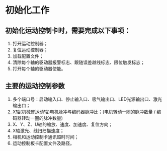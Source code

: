 # 初始化工作

## 初始化运动控制卡时，需要完成以下事项：

1. 打开运动控制器；
2. 复位运动控制器；
3. 加载配置文件；
4. 清除每个轴的驱动器报警标志、跟随误差越线标志、限位触发标志；
5. 打开每个轴的驱动器使能。

## 主要的运动控制参数

1. 多个端口号：启动输入口、停止输入口、吸气输出口、LED光源输出口、激光输出口；
2. X轴(机械臂运动轴)电机脉冲与编码器脉冲比；(电机转动一圈的脉冲数量 / 编码器转动一圈的脉冲数量)
3. X、Y、Z、U轴的缩放、速度、加速度、复位方向；
4. X轴激光、线扫扫描速度；
5. 相机和运动控制卡通讯超时时间；
6. 运动控制板卡配置文件及路径。